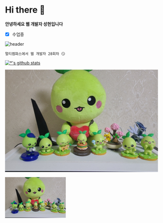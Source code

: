 # Hi there 👋

**안녕하세요 웹 개발자 성현입니다** 

- [x] 수업중


![header](https://capsule-render.vercel.app/api?type=egg&color=auto&height=200&section=header&text=깃허브%20특강&fontSize=90)

```
멀티켐퍄스에서 웹 개발자 28회차 😏 
```
[![*'s github stats](https://github-readme-stats.vercel.app/api?username=DangtangEee)](https://github.com/DangtangEee)

<img src='images/KakaoTalk_20230819_211836811.jpg'> </img>

<img src='images/KakaoTalk_20230819_211836811.jpg' width=200 heigh=200> </img>
